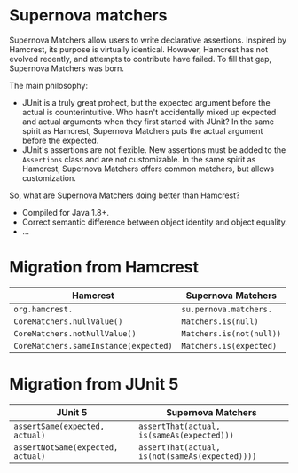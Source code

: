 # Supernova matchers

Supernova Matchers allow users to write declarative assertions.
Inspired by Hamcrest, its purpose is virtually identical.
However, Hamcrest has not evolved recently, and attempts to contribute have failed.
To fill that gap, Supernova Matchers was born.

The main philosophy:
* JUnit is a truly great prohect, but the expected argument before the actual is counterintuitive.
Who hasn't accidentally mixed up expected and actual arguments when they first started with JUnit?
In the same spirit as Hamcrest, Supernova Matchers puts the actual argument before the expected.
* JUnit's assertions are not flexible.
New assertions must be added to the `Assertions` class and are not customizable.
In the same spirit as Hamcrest, Supernova Matchers offers common matchers, but allows customization.

So, what are Supernova Matchers doing better than Hamcrest?
* Compiled for Java 1.8+.
* Correct semantic difference between object identity and object equality.
* ...

# Migration from Hamcrest

| Hamcrest                              | Supernova Matchers       |
|---------------------------------------|--------------------------|
| `org.hamcrest.`                       | `su.pernova.matchers.`   |
| `CoreMatchers.nullValue()`            | `Matchers.is(null)`      |
| `CoreMatchers.notNullValue()`         | `Matchers.is(not(null))` |
| `CoreMatchers.sameInstance(expected)` | `Matchers.is(expected)`  |

# Migration from JUnit 5

| JUnit 5                           | Supernova Matchers                              |
|-----------------------------------|-------------------------------------------------|
| `assertSame(expected, actual)`    | `assertThat(actual, is(sameAs(expected)))`      |
| `assertNotSame(expected, actual)` | `assertThat(actual, is(not(sameAs(expected))))` |
